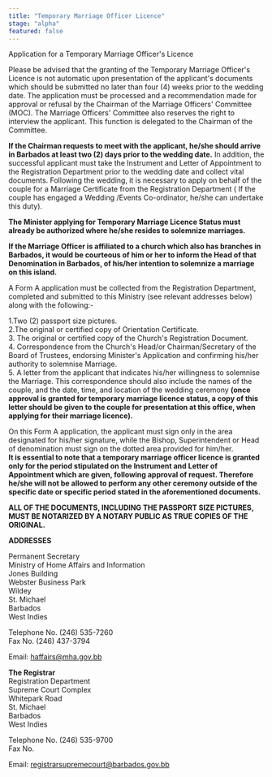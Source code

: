 ```yaml
---
title: "Temporary Marriage Officer Licence"
stage: "alpha"
featured: false
---
```


Application for a Temporary Marriage Officer's Licence

Please be advised that the granting of the Temporary Marriage Officer's Licence is not automatic upon presentation of the applicant's documents which should be submitted no later than four (4) weeks prior to the wedding date. The application must be processed and a recommendation made for approval or refusal by the Chairman of the Marriage Officers' Committee (MOC). The Marriage Officers' Committee also reserves the right to interview the applicant. This function is delegated to the Chairman of the Committee.

**If the Chairman requests to meet with the applicant, he/she should arrive in Barbados at least two (2) days prior to the wedding date.** In addition, the successful applicant must take the Instrument and Letter of Appointment to the Registration Department prior to the wedding date and collect vital documents. Following the wedding, it is necessary to apply on behalf of the couple for a Marriage Certificate from the Registration Department ( If the couple has engaged a Wedding /Events Co-ordinator, he/she can undertake this duty).

**The Minister applying for Temporary Marriage Licence Status must already be authorized where he/she resides to solemnize marriages.**

**If the Marriage Officer is affiliated to a church which also has branches in Barbados, it would be courteous of him or her to inform the Head of that Denomination in Barbados, of his/her intention to solemnize a marriage on this island.**

A Form A application must be collected from the Registration Department, completed and submitted to this Ministry (see relevant addresses below) along with the following:-

1.Two (2) passport size pictures.  
2.The original or certified copy of Orientation Certificate.  
3. The original or certified copy of the Church's Registration Document.  
4. Correspondence from the Church's Head/or Chairman/Secretary of the Board of Trustees, endorsing Minister's Application and confirming his/her authority to solemnise Marriage.  
5. A letter from the applicant that indicates his/her willingness to solemnise the Marriage. This correspondence should also include the names of the couple, and the date, time, and location of the wedding ceremony **(once approval is granted for temporary marriage licence status, a copy of this letter should be given to the couple for presentation at this office, when applying for their marriage licence).**

On this Form A application, the applicant must sign only in the area designated for his/her signature, while the Bishop, Superintendent or Head of denomination must sign on the dotted area provided for him/her.  
 **It is essential to note that a temporary marriage officer licence is granted only for the period stipulated on the Instrument and Letter of Appointment which are given, following approval of request. Therefore he/she will not be allowed to perform any other ceremony outside of the specific date or specific period stated in the aforementioned documents.**

**ALL OF THE DOCUMENTS, INCLUDING THE PASSPORT SIZE PICTURES, MUST BE NOTARIZED BY A NOTARY PUBLIC AS TRUE COPIES OF THE ORIGINAL.**

**ADDRESSES**

Permanent Secretary  
Ministry of Home Affairs and Information  
Jones Building  
Webster Business Park  
Wildey  
St. Michael  
Barbados  
West Indies  
  
Telephone No. (246) 535-7260  
Fax No. (246) 437-3794

Email: [haffairs@mha.gov.bb](mailto:haffairs@mha.gov.bb)

**The Registrar**  
Registration Department  
Supreme Court Complex  
Whitepark Road  
St. Michael  
Barbados  
West Indies  
  
Telephone No. (246) 535-9700  
Fax No. 

Email: [registrarsupremecourt@barbados.gov.bb](mailto:registrarsupremecourt@barbados.gov.bb)